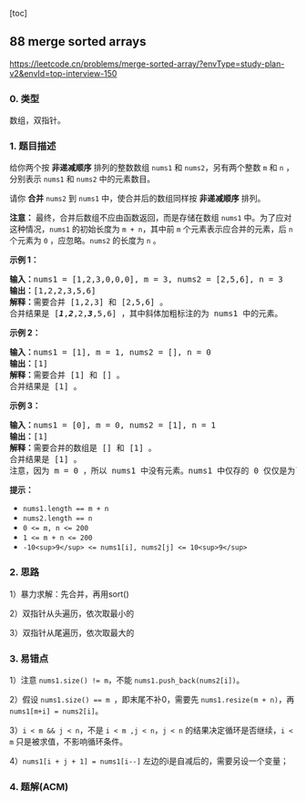 [toc]



## 88 merge sorted arrays

https://leetcode.cn/problems/merge-sorted-array/?envType=study-plan-v2&envId=top-interview-150


### 0. 类型

数组，双指针。

### 1. 题目描述

给你两个按 **非递减顺序** 排列的整数数组 `nums1` 和 `nums2`，另有两个整数 `m` 和 `n` ，分别表示 `nums1` 和 `nums2` 中的元素数目。

请你 **合并** `nums2` 到 `nums1` 中，使合并后的数组同样按 **非递减顺序** 排列。

 **注意：** 最终，合并后数组不应由函数返回，而是存储在数组 `nums1` 中。为了应对这种情况，`nums1` 的初始长度为 `m + n`，其中前 `m` 个元素表示应合并的元素，后 `n` 个元素为 `0` ，应忽略。`nums2` 的长度为 `n` 。

**示例 1：**

<pre><strong>输入：</strong>nums1 = [1,2,3,0,0,0], m = 3, nums2 = [2,5,6], n = 3
<strong>输出：</strong>[1,2,2,3,5,6]
<strong>解释：</strong>需要合并 [1,2,3] 和 [2,5,6] 。
合并结果是 [<em><strong>1</strong></em>,<em><strong>2</strong></em>,2,<em><strong>3</strong></em>,5,6] ，其中斜体加粗标注的为 nums1 中的元素。
</pre>

**示例 2：**

<pre><strong>输入：</strong>nums1 = [1], m = 1, nums2 = [], n = 0
<strong>输出：</strong>[1]
<strong>解释：</strong>需要合并 [1] 和 [] 。
合并结果是 [1] 。
</pre>

**示例 3：**

<pre><strong>输入：</strong>nums1 = [0], m = 0, nums2 = [1], n = 1
<strong>输出：</strong>[1]
<strong>解释：</strong>需要合并的数组是 [] 和 [1] 。
合并结果是 [1] 。
注意，因为 m = 0 ，所以 nums1 中没有元素。nums1 中仅存的 0 仅仅是为了确保合并结果可以顺利存放到 nums1 中。
</pre>

**提示：**

* `nums1.length == m + n`
* `nums2.length == n`
* `0 <= m, n <= 200`
* `1 <= m + n <= 200`
* `-10<sup>9</sup> <= nums1[i], nums2[j] <= 10<sup>9</sup>`

### 2. 思路

1）暴力求解：先合并，再用sort()

2）双指针从头遍历，依次取最小的

3）双指针从尾遍历，依次取最大的

### 3. 易错点

1）注意 `nums1.size() != m`，不能 `nums1.push_back(nums2[i])`。

2）假设 `nums1.size() == m `，即末尾不补0，需要先 `nums1.resize(m + n)`，再 `nums1[m+i] = nums2[i]`。

3）`i < m && j < n`，不是 `i < m ,j < n`，`j < n` 的结果决定循环是否继续，`i < m` 只是被求值，不影响循环条件。

4）`nums1[i + j + 1] = nums1[i--]` 左边的i是自减后的，需要另设一个变量；

### 4. 题解(ACM)

```cpp

```
